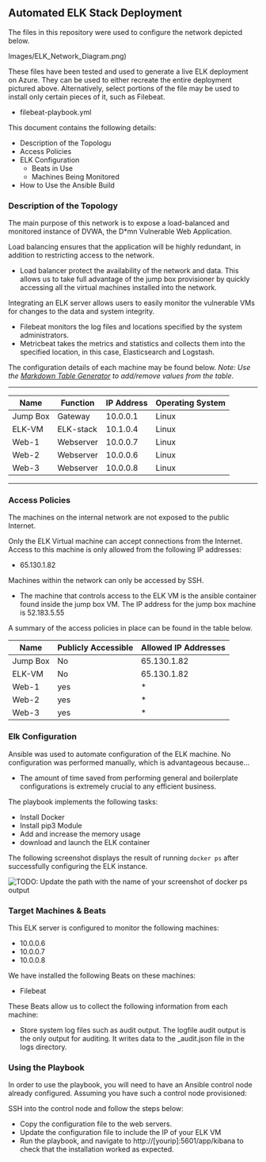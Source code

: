 ## Automated ELK Stack Deployment

The files in this repository were used to configure the network depicted below.

Images/ELK_Network_Diagram.png)

These files have been tested and used to generate a live ELK deployment on Azure. They can be used to either recreate the entire deployment pictured above. Alternatively, select portions of the file may be used to install only certain pieces of it, such as Filebeat.

  - filebeat-playbook.yml

This document contains the following details:
- Description of the Topologu
- Access Policies
- ELK Configuration
  - Beats in Use
  - Machines Being Monitored
- How to Use the Ansible Build


### Description of the Topology

The main purpose of this network is to expose a load-balanced and monitored instance of DVWA, the D*mn Vulnerable Web Application.

Load balancing ensures that the application will be highly redundant, in addition to restricting access to the network.

- Load balancer protect the availability of the network and data. This allows us to take full advantage of the jump box provisioner by quickly accessing all the virtual machines installed into the network.

Integrating an ELK server allows users to easily monitor the vulnerable VMs for changes to the data and system integrity.
- Filebeat monitors the log files and locations specified by the system administrators. 
- Metricbeat takes the metrics and statistics and collects them into the specified location, in this case, Elasticsearch and Logstash.

The configuration details of each machine may be found below.
_Note: Use the [Markdown Table Generator](http://www.tablesgenerator.com/markdown_tables) to add/remove values from the table_.







-------------------------------------------------------
| Name     | Function | IP Address | Operating System |
|----------|----------|------------|------------------|
| Jump Box | Gateway  | 10.0.0.1   | Linux            |
| ELK-VM   | ELK-stack| 10.1.0.4   | Linux            |
| Web-1    | Webserver| 10.0.0.7   | Linux            |
| Web-2    | Webserver| 10.0.0.6   | Linux            |
| Web-3    | Webserver| 10.0.0.8   | Linux            |
-------------------------------------------------------

### Access Policies

The machines on the internal network are not exposed to the public Internet. 

Only the ELK Virtual machine can accept connections from the Internet. Access to this machine is only allowed from the following IP addresses:
- 65.130.1.82

Machines within the network can only be accessed by SSH.

- The machine that controls access to the ELK VM is the ansible container found inside the jump box VM. The IP address for the jump box machine is 52.183.5.55

A summary of the access policies in place can be found in the table below.

| Name     | Publicly Accessible | Allowed IP Addresses |
|----------|---------------------|----------------------|
| Jump Box | No                  | 65.130.1.82          |
| ELK-VM   | No                  | 65.130.1.82          |
| Web-1    | yes                 | *                    |
| Web-2    | yes                 | *                    |
| Web-3    | yes                 | *                    |


### Elk Configuration

Ansible was used to automate configuration of the ELK machine. No configuration was performed manually, which is advantageous because...
- The amount of time saved from performing general and boilerplate configurations is extremely crucial to any efficient business.

The playbook implements the following tasks:

- Install Docker
- Install pip3 Module
- Add and increase the memory usage
- download and launch the ELK container

The following screenshot displays the result of running `docker ps` after successfully configuring the ELK instance.

![TODO: Update the path with the name of your screenshot of docker ps output](Images/docker_ps_output.png)

### Target Machines & Beats
This ELK server is configured to monitor the following machines:
- 10.0.0.6
- 10.0.0.7
- 10.0.0.8

We have installed the following Beats on these machines:
- Filebeat

These Beats allow us to collect the following information from each machine:
- Store system log files such as audit output. The logfile audit output is the only output for auditing. It writes data to the <clustername>_audit.json file in the logs directory.

### Using the Playbook
In order to use the playbook, you will need to have an Ansible control node already configured. Assuming you have such a control node provisioned: 

SSH into the control node and follow the steps below:
- Copy the configuration file to the web servers.
- Update the configuration file to include the IP of your ELK VM
- Run the playbook, and navigate to http://[yourip]:5601/app/kibana to check that the installation worked as expected.
